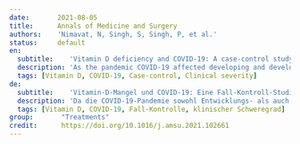 ```yaml
---
date:       2021-08-05
title:      Annals of Medicine and Surgery 
authors:    'Nimavat, N, Singh, S, Singh, P, et al.'
status:     default
en:
  subtitle:    'Vitamin D deficiency and COVID-19: A case-control study at a tertiary care hospital in India'
  description: 'As the pandemic COVID-19 affected developing and developed countries, there is no proven treatment options available yet. The anti-inflammatory, antiviral and immune modulator effect of Vitamin D could be beneficial to COVID-19. To find out the possible association between Vitamin D and COVID-19.The present case-control study was conducted at tertiary care hospital, AIIMS, Patna, Bihar, India. Total 156 cases and 204 controls were enrolled in the study after obtaining informed consent. Categorization of the patients were done based on clinical severity and level of Vitamin D. The association between these categories with different variables were analyzed using regression analysis and other statistical tests. The status of Vitamin D (optimal, mild to moderate deficiency and severe deficiency) differed significantly among cases and controls. Diabetes and hypertension were most prevalent comorbidities among cases. On regression analysis, the difference in Vitamin D level was significant (aOR, 3.295; 95%CI, 1.25-8.685). The association between Vitamin D status and clinical severity group was statistically significant among cases. Among all variables, age, diabetes, hypertension and clinical severity were associated with worst outcome. Vitamin D status appears to be strongly associated with COVID-19 clinical severity. After COVID-19 confirmation, Vitamin D level should be measured in all patients and curative plus preventive therapy should be initiated.'
  tags: [Vitamin D, COVID-19, Case-control, Clinical severity]
de: 
  subtitle:    'Vitamin-D-Mangel und COVID-19: Eine Fall-Kontroll-Studie in einem Krankenhaus der tertiären Versorgung in Indien'
  description: 'Da die COVID-19-Pandemie sowohl Entwicklungs- als auch Industrieländer betrifft, gibt es noch keine bewährten Behandlungsmöglichkeiten. Die entzündungshemmende, antivirale und immunmodulierende Wirkung von Vitamin D könnte bei COVID-19 von Vorteil sein. Die vorliegende Fall-Kontroll-Studie wurde am AIIMS-Krankenhaus in Patna, Bihar, Indien, durchgeführt, um einen möglichen Zusammenhang zwischen Vitamin D und COVID-19 festzustellen. Insgesamt wurden 156 Fälle und 204 Kontrollen in die Studie aufgenommen, nachdem die Zustimmung eingeholt worden war. Die Patienten wurden anhand des klinischen Schweregrads und des Vitamin-D-Spiegels in Kategorien eingeteilt. Der Zusammenhang zwischen diesen Kategorien und verschiedenen Variablen wurde mithilfe von Regressionsanalysen und anderen statistischen Tests untersucht. Der Vitamin-D-Status (optimal, leichter bis mäßiger Mangel und schwerer Mangel) unterschied sich signifikant zwischen Fällen und Kontrollen. Diabetes und Bluthochdruck waren die am häufigsten auftretenden Begleiterkrankungen bei den Patienten. Bei der Regressionsanalyse war der Unterschied im Vitamin-D-Spiegel signifikant (aOR, 3,295; 95%CI, 1,25-8,685). Der Zusammenhang zwischen dem Vitamin-D-Status und der klinischen Schweregruppe war bei den Patienten statistisch signifikant. Von allen Variablen waren Alter, Diabetes, Bluthochdruck und klinischer Schweregrad mit dem schlechtesten Ergebnis verbunden. Der Vitamin-D-Status scheint stark mit dem klinischen Schweregrad von COVID-19 zusammenzuhängen. Nach der Diagnose von COVID-19 sollte bei allen Patienten der Vitamin-D-Spiegel gemessen und eine kurative sowie präventive Therapie eingeleitet werden.'
  tags: [Vitamin D, COVID-19, Fall-Kontrolle, klinischer Schweregrad]
group:       "Treatments"
credit:      https://doi.org/10.1016/j.amsu.2021.102661
---
```

